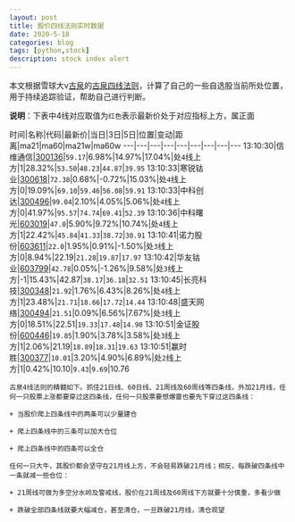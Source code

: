 ```yaml
---
layout: post
title: 股价四线法则实时数据
date: 2020-5-10
categories: blog
tags: [python,stock]
description: stock index alert
---
```



本文根据雪球大v[古泉](https://xueqiu.com/u/7148646888)的[古泉四线法则](https://xueqiu.com/7148646888/130498192)，计算了自己的一些自选股当前所处位置，用于持续追踪验证，帮助自己进行判断。

**说明**：下表中4线对应取值为`红色`表示最新价处于对应指标上方，属正面

时间|名称|代码|最新价|当日|3日|5日|位置|变动|距离|ma21|ma60|ma21w|ma60w
---|---|---|---|---|---|---|---|---
13:10:30|信维通信|[300136](https://xueqiu.com/S/SZ300136)|`59.17`|6.98%|14.97%|17.04%|处`4`线上方|1|28.32%|`53.50`|`48.23`|`44.87`|`39.95`
13:10:33|寒锐钴业|[300618](https://xueqiu.com/S/SZ300618)|`72.38`|0.68%|-0.72%|15.03%|处`4`线上方|0|19.09%|`69.10`|`59.46`|`56.08`|`59.91`
13:10:33|中科创达|[300496](https://xueqiu.com/S/SZ300496)|`99.04`|2.10%|4.05%|5.06%|处`4`线上方|0|41.97%|`95.57`|`74.74`|`69.41`|`52.39`
13:10:36|中科曙光|[603019](https://xueqiu.com/S/SH603019)|`47.0`|5.90%|9.72%|10.74%|处`4`线上方|1|22.42%|`45.84`|`41.33`|`38.72`|`30.91`
13:10:41|诺力股份|[603611](https://xueqiu.com/S/SH603611)|`22.0`|1.95%|0.91%|-1.50%|处`3`线上方|0|8.94%|22.19|`21.28`|`19.87`|`17.97`
13:10:42|华友钴业|[603799](https://xueqiu.com/S/SH603799)|`42.78`|0.05%|-1.26%|9.58%|处`3`线上方|-1|15.43%|42.87|`38.17`|`36.18`|`32.51`
13:10:45|长亮科技|[300348](https://xueqiu.com/S/SZ300348)|`21.92`|1.76%|6.43%|8.26%|处`4`线上方|1|23.48%|`21.71`|`18.66`|`17.72`|`14.44`
13:10:48|盛天网络|[300494](https://xueqiu.com/S/SZ300494)|`21.51`|0.09%|6.56%|7.67%|处`3`线上方|0|18.51%|22.51|`19.33`|`17.48`|`14.90`
13:10:51|金证股份|[600446](https://xueqiu.com/S/SH600446)|`19.85`|1.90%|3.78%|3.58%|处`3`线上方|1|2.06%|21.19|`18.89`|`18.31`|`19.63`
13:10:51|赢时胜|[300377](https://xueqiu.com/S/SZ300377)|`10.01`|3.20%|4.90%|6.89%|处`2`线上方|1|0.42%|10.10|`9.43`|`9.69`|10.76

```
古泉4线法则的精髓如下。抓住21日线、60日线、21周线及60周线等四条线，外加21月线，任何一只股票上涨都要穿过这四条线，任何一只股票要想爆雷也要先下穿过这四条线：

+ 当股价爬上四条线中的两条可以少量建仓

+ 爬上四条线中的三条可以加大仓位

+ 爬上四条线中的四条可以全仓

任何一只大牛，其股价都会坚守在21月线上方，不会轻易跌破21月线；相反，每跌破四条线中一条就减一些仓位：

+ 21周线可做为多空分水岭及警戒线，股价在21周线及60周线下方就要十分慎重，多看少做

+ 跌破全部四条线就要大幅减仓，甚至清仓，一旦跌破21月线，清仓观望
```
